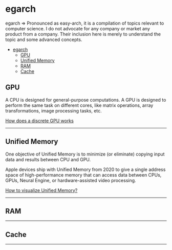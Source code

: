 # egarch
egarch => Pronounced as easy-arch, it is a compilation of topics relevant to computer science. I do not advocate for any company or market any product from a company. Their inclusion here is merely to understand the topic and some advanced concepts.    

  * [egarch](#egarch)
    * [GPU](#gpu)
    * [Unified Memory](#unified-memory)
    * [RAM](#ram)
    * [Cache](#cache)


## GPU   

A CPU is designed for general-purpose computations. A GPU is designed to perform the same task on different cores, like matrix operations, array transformations, image processing tasks, etc.     

[How does a discrete GPU works](https://www.quora.com/How-does-a-GPU-work?no_redirect=1)     

----

## Unified Memory    

One objective of Unified Memory is to minimize (or eliminate) copying input data and results between CPU and GPU.     

Apple devices ship with Unified Memory from 2020 to give a single address space of high-performance memory that can access data between CPUs, GPUs, Neural Engine, or hardware-assisted video processing.    

[How to visualize Unified Memory?](https://www.makeuseof.com/what-is-unified-memory/)     

----

## RAM    


----

## Cache 


----

